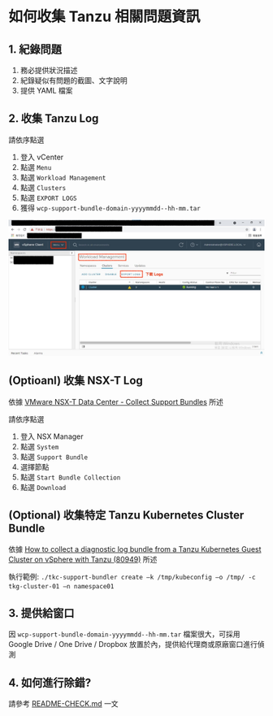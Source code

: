# 如何收集 Tanzu 相關問題資訊

## 1. 紀錄問題

1. 務必提供狀況描述
2. 紀錄疑似有問題的截圖、文字說明
3. 提供 YAML 檔案

## 2. 收集 Tanzu Log

請依序點選
1. 登入 vCenter
2. 點選 `Menu`
3. 點選 `Workload Management`
4. 點選 `Clusters`
5. 點選 `EXPORT LOGS`
6. 獲得 `wcp-support-bundle-domain-yyyymmdd--hh-mm.tar` 

![](export-logs.jpeg)

## (Optioanl) 收集 NSX-T Log

依據 [VMware NSX-T Data Center - Collect Support Bundles](https://docs.vmware.com/en/VMware-NSX-T-Data-Center/3.1/administration/GUID-73D9AF0D-4000-4EF2-AC66-6572AD1A0B30.html) 所述

請依序點選
1. 登入 NSX Manager
2. 點選 `System`
3. 點選 `Support Bundle`
4. 選擇節點
5. 點選 `Start Bundle Collection`
6. 點選 `Download`

## (Optional) 收集特定 Tanzu Kubernetes Cluster Bundle

依據 [How to collect a diagnostic log bundle from a Tanzu Kubernetes Guest Cluster on vSphere with Tanzu (80949)](https://kb.vmware.com/s/article/80949) 所述

執行範例: `./tkc-support-bundler create –k /tmp/kubeconfig –o /tmp/ -c tkg-cluster-01 –n namespace01`

## 3. 提供給窗口

因 `wcp-support-bundle-domain-yyyymmdd--hh-mm.tar` 檔案很大，可採用 Google Drive / One Drive / Dropbox 放置於內，提供給代理商或原廠窗口進行偵測

## 4. 如何進行除錯?

請參考 [README-CHECK.md](README-CHECK.md) 一文
